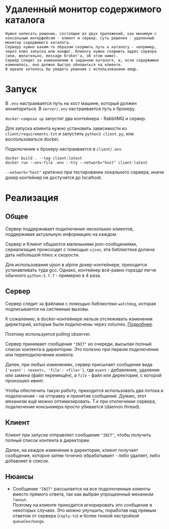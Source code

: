 
# Удаленный монитор содержимого каталога

```
Нужно написать решение, состоящее из двух приложений, как минимум с консольным интерфейсом - клиент и сервер. Суть решения - удаленный монитор содержимого каталога.
Серверу нужно каким-то образом скормить путь к каталогу - например, через ключ запуска или конфиг. Клиенту нужно скормить адрес сервера (или, желательно, message broker'а, об этом ниже).
Сервер следит за изменениями в заданном каталоге, и, если содержимое изменилось, оно должно быстро обновиться на клиенте.
В идеале хотелось бы увидеть решение с использованием amqp.
```
# Запуск

В `.env` настраивается путь на хост машине, который должен мониториться.
В `server/.env` настраивается путь к брокеру.

`docker-compose up` запустит два контейнера - RabbitMQ и сервер.

Для запуска клиента нужно установить зависимости из `client/requirements.txt` и запустить `python3 client.py`, или воспользоваться docker.

Подключение к брокеру настраивается в `client/.env`

```shell script
docker build . --tag client:latest
docker run --env-file .env --tty --network="host" client:latest
```

`--network="host"` критично при тестировании локального сервера, иначе докер контейнер не достучится до localhost.

# Реализация

## Общее
Сервер поддерживает подключение нескольких клиентов, поддерживая актуальную информацию на каждом.

Сервер и Клиент общаются маленькими json-сообщениями, сериализация происходит с помощью `ujson`, эта библиотека должна дать небольшой плюс к скорости. 

Для использования ujson в alpine докер-контейнере, приходится устанавливать туда gcc. Однако, контейнер всё-равно гораздо легче обычного `python:3.7.7` - примерно в 4 раза.

## Сервер
Сервер следит за файлами с помощью библиотеки `watchdog`, которая подписывается на системные вызовы.

К сожалению, в docker-контейнере нельзя отслеживать изменения директорий, которые были подключены через volumes. [Подробнее](https://github.com/gorakhargosh/watchdog/issues/283#issuecomment-61079649).

Поэтому используется polling observer.


Сервер принимает сообщение `"INIT"` из очереди, высылая полный список контента в директории. Это полезно при первом подключении или переподключении клиента.

Далее, при любых изменениях, сервер присылает сообщение вида `{'event': <event>, 'file': <file>'}`, где `event` - добавление, удаление или замена (файл перемещён), а `file` - файл или директория, с которой произошел ивент.

Чтобы обеспечить такую работу, приходится использовать два потока и подключения - на отправку и принятие сообщений. Думаю, этот механизм ещё можно оптимизировать. Т.к при отключении сервера, подключение консьюмера просто убивается (daemon thread).

## Клиент

Клиент при запуске отправляет сообщение `"INIT"`, чтобы получить полный список контента в директории.

Далее, на каждое изменение в директории, клиент получает сообщение, которое затем точечно обрабатывает - либо удаляет, либо добавляет в список.

## Нюансы
- Сообщение `"INIT"` рассылается на все подключенные клиенты вместо прямого ответа, так как выбран упрощеенный механизм `fanout`.  
Поэтому на клиенте приходится игнорировать это сообщение в некоторых случаях.
Это можно улучшить, поработав над прямым ответом от сервера (`reply-to`) и более тонкой настройкой `queue`/`exchange`.
